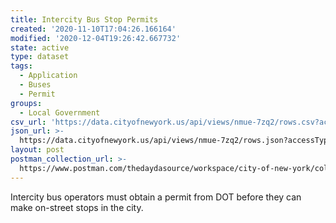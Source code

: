 ```yaml
---
title: Intercity Bus Stop Permits
created: '2020-11-10T17:04:26.166164'
modified: '2020-12-04T19:26:42.667732'
state: active
type: dataset
tags:
  - Application
  - Buses
  - Permit
groups:
  - Local Government
csv_url: 'https://data.cityofnewyork.us/api/views/nmue-7zq2/rows.csv?accessType=DOWNLOAD'
json_url: >-
  https://data.cityofnewyork.us/api/views/nmue-7zq2/rows.json?accessType=DOWNLOAD
layout: post
postman_collection_url: >-
  https://www.postman.com/thedaydasource/workspace/city-of-new-york/collection/15909983-32c2b043-63a2-4ab7-86a1-f0ab1219fdc6
---
```

Intercity bus operators must obtain a permit from DOT before they can make on-street stops in the city.
